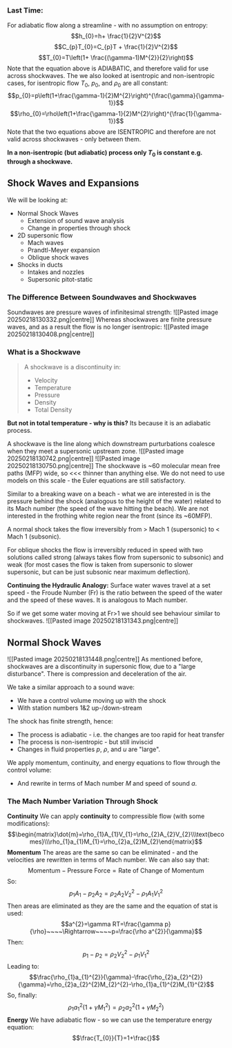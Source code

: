 ### Last Time:
For adiabatic flow along a streamline - with no assumption on entropy:
$$h_{0}=h+ \frac{1}{2}V^{2}$$
$$C_{p}T_{0}=C_{p}T + \frac{1}{2}V^{2}$$
$$T_{0}=T\left(1+ \frac{(\gamma-1)M^{2}}{2}\right)$$
Note that the equation above is ADIABATIC, and therefore valid for use across shockwaves.
The we also looked at isentropic and non-isentropic cases, for isentropic flow $T_0$, $p_{0}$, and $\rho_{0}$ are all constant:
$$p_{0}=p\left(1+\frac{\gamma-1}{2}M^{2}\right)^{\frac{\gamma}{\gamma-1}}$$
$$\rho_{0}=\rho\left(1+\frac{\gamma-1}{2}M^{2}\right)^{\frac{1}{\gamma-1}}$$
Note that the two equations above are ISENTROPIC and therefore are not valid across shockwaves - only between them.

**In a non-isentropic (but adiabatic) process only $T_{0}$ is constant e.g. through a shockwave.**
## Shock Waves and Expansions
We will be looking at:
- Normal Shock Waves
	- Extension of sound wave analysis
	- Change in properties through shock
- 2D supersonic flow
	- Mach waves
	- Prandtl-Meyer expansion
	- Oblique shock waves
- Shocks in ducts
	- Intakes and nozzles
	- Supersonic pitot-static
### The Difference Between Soundwaves and Shockwaves
Soundwaves are pressure waves of infinitesimal strength:
![[Pasted image 20250218130332.png|centre]]
Whereas shockwaves are finite pressure waves, and as a result the flow is no longer isentropic:
![[Pasted image 20250218130408.png|centre]]
### What is a Shockwave

> A shockwave is a discontinuity in:
> - Velocity
> - Temperature
> - Pressure
> - Density
> - Total Density

**But not in total temperature - why is this?**
Its because it is an adiabatic process.

A shockwave is the line along which downstream purturbations coalesce when they meet a supersonic upstream zone.
![[Pasted image 20250218130742.png|centre]]
![[Pasted image 20250218130750.png|centre]]
The shockwave is ~60 molecular mean free paths (MFP) wide, so <<< thinner than anything else. We do not need to use models on this scale - the Euler equations are still satisfactory.

Similar to a breaking wave on a beach - what we are interested in is the pressure behind the shock (analogous to the height of the water) related to its Mach number (the speed of the wave hitting the beach). We are not interested in the frothing white region near the front (since its ~60MFP).

A normal shock takes the flow irreversibly from > Mach 1 (supersonic) to < Mach 1 (subsonic).

For oblique shocks the flow is irreversibly reduced in speed with two solutions called strong (always takes flow from supersonic to subsonic) and weak (for most cases the flow is taken from supersonic to slower supersonic, but can be just subsonic near maximum deflection).

**Continuing the Hydraulic Analogy:**
Surface water waves travel at a set speed - the Froude Number (Fr) is the ratio between the speed of the water and the speed of these waves. It is analogous to Mach number.

So if we get some water moving at Fr>1 we should see behaviour similar to shockwaves.
![[Pasted image 20250218131343.png|centre]]
## Normal Shock Waves
![[Pasted image 20250218131448.png|centre]]
As mentioned before, shockwaves are a discontinuity in supersonic flow, due to a "large disturbance".
There is compression and deceleration of the air.

We take a similar approach to a sound wave:
- We have a control volume moving up with the shock
- With station numbers 1&2 up-/down-stream

The shock has finite strength, hence:
- The process is adiabatic - i.e. the changes are too rapid for heat transfer
- The process is non-isentropic - but still inviscid
- Changes in fluid properties $p$, $\rho$, and $u$ are "large".

We apply momentum, continuity, and energy equations to flow through the control volume:
- And rewrite in terms of Mach number $M$ and speed of sound $a$.
### The Mach Number Variation Through Shock
**Continuity**
We can apply **continuity** to compressible flow (with some modifications):
$$\begin{matrix}\dot{m}=\rho_{1}A_{1}V_{1}=\rho_{2}A_{2}V_{2}\\\text{becomes}\\\rho_{1}a_{1}M_{1}=\rho_{2}a_{2}M_{2}\end{matrix}$$
**Momentum**
The areas are the same so can be eliminated - and the velocities are rewritten in terms of Mach number.
We can also say that:
$$\text{Momentum}-\text{Pressure Force}=\text{Rate of Change of Momentum}$$
So:
$$p_{1}A_{1}-p_{2}A_{2}=\rho_{2}A_{2}V_{2}^{2}-\rho_{1}A_{1}V_{1}^{2}$$
Then areas are eliminated as they are the same and the equation of stat is used:
$$a^{2}=\gamma RT=\frac{\gamma p}{\rho}~~~~\Rightarrow~~~~p=\frac{\rho a^{2}}{\gamma}$$
Then:
$$p_{1}-p_{2}=\rho_{2}V_{2}^{2}-\rho_{1}V_{1}^{2}$$
Leading to:
$$\frac{\rho_{1}a_{1}^{2}}{\gamma}-\frac{\rho_{2}a_{2}^{2}}{\gamma}=\rho_{2}a_{2}^{2}M_{2}^{2}-\rho_{1}a_{1}^{2}M_{1}^{2}$$
So, finally:
$$\rho_{1}a_{1}^{2}(1+\gamma M_{1}^{2})=\rho_{2}a_{2}^{2}(1+\gamma M_{2}^{2})$$
**Energy**
We have adiabatic flow - so we can use the temperature energy equation:
$$\frac{T_{0}}{T}=1+\frac{}$$